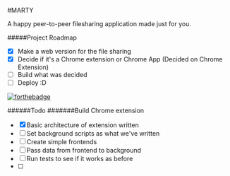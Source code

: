 #MARTY

A happy peer-to-peer filesharing application made just for you.

#####Project Roadmap
- [X] Make a web version for the file sharing
- [X] Decide if it's a Chrome extension or Chrome App (Decided on Chrome Extension)
- [ ] Build what was decided
- [ ] Deploy :D

[![forthebadge](http://forthebadge.com/images/badges/made-with-crayons.svg)](http://forthebadge.com)

######Todo
#######Build Chrome extension
- [X] Basic architecture of extension written
- [ ] Set background scripts as what we've written
- [ ] Create simple frontends
- [ ] Pass data from frontend to background
- [ ] Run tests to see if it works as before
- [ ]